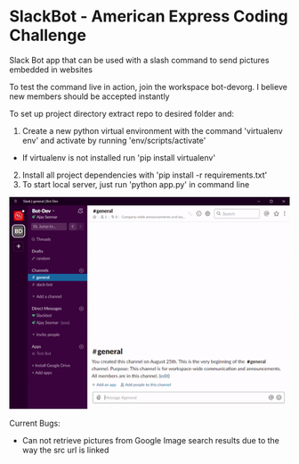 # SlackBot - American Express Coding Challenge
Slack Bot app that can be used with a slash command to send pictures embedded in websites

To test the command live in action, join the workspace bot-devorg. I believe new members should be accepted instantly

To set up project directory extract repo to desired folder and:
1. Create a new python virtual environment with the command 'virtualenv env' and activate by running 'env/scripts/activate'
  - If virtualenv is not installed run 'pip install virtualenv'
2. Install all project dependencies with 'pip install -r requirements.txt'
3. To start local server, just run 'python app.py' in command line

![Slash Command Demo](slackBot_slashCommand_demo.gif)


Current Bugs:
- Can not retrieve pictures from Google Image search results due to the way the src url is linked
